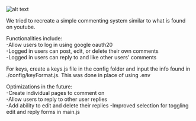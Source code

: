 ![alt text](https://imgur.com/a/w8oTCQQ)

We tried to recreate a simple commenting system similar to what is found on youtube. <br />

Functionalities include: <br />
-Allow users to log in using google oauth20<br />
-Logged in users can post, edit, or delete their own comments <br />
-Logged in users can reply to and like other users' comments<br />

For keys, create a keys.js file in the config folder and input the info found in ./config/keyFormat.js. This was done in place of using .env <br />

Optimizations in the future: <br />
-Create individual pages to comment on <br />
-Allow users to reply to other user replies <br />
-Add ability to edit and delete their replies
-Improved selection for toggling edit and reply forms in main.js